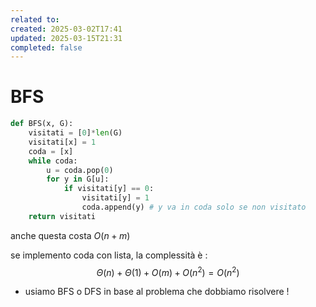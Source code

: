 ```yaml
---
related to: 
created: 2025-03-02T17:41
updated: 2025-03-15T21:31
completed: false
---
```

# BFS
```python
def BFS(x, G):
	visitati = [0]*len(G)
	visitati[x] = 1
	coda = [x]
	while coda:
		u = coda.pop(0)
		for y in G[u]:
			if visitati[y] == 0:
				visitati[y] = 1
				coda.append(y) # y va in coda solo se non visitato
	return visitati	
```
 anche questa costa $O(n+m)$
 
 se implemento coda con lista, la complessità è :
 $$
 \Theta(n) + \Theta(1) + O(m) + O(n^2) = O(n^2)
 $$
 - usiamo BFS o DFS in base al problema che dobbiamo risolvere !
 